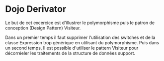 Dojo Derivator
================

Le but de cet excercice est d'illustrer le polymorphisme puis le
patron de conception (Design Pattern) Visiteur.

Dans un premier temps il faut supprimer l'utilisation des switches et de la classe Expression
trop générique en utilisant du polymorphisme. Puis dans un second temps, Il est possible
d'utiliser le pattern Visiteur pour décorréeler les traitements de la structure de données support.
